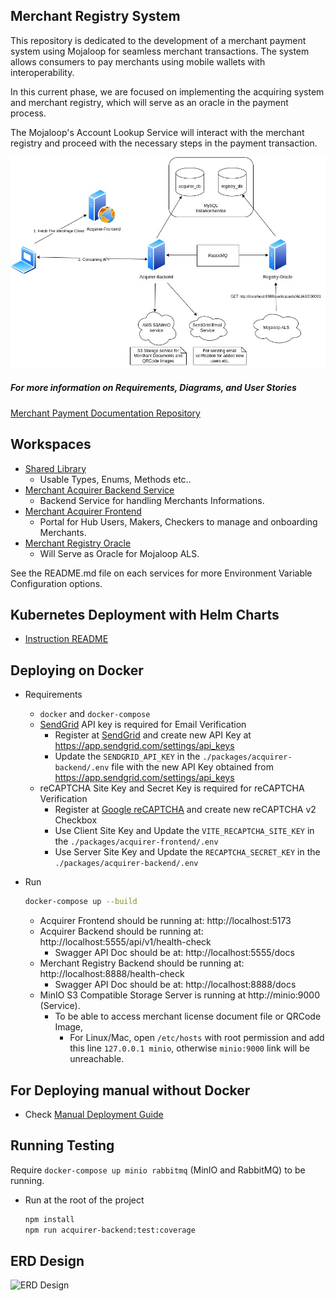 ## Merchant Registry System

This repository is dedicated to the development of a merchant payment system
using Mojaloop for seamless merchant transactions. The system allows consumers
to pay merchants using mobile wallets with interoperability.

In this current phase, we are focused on implementing the acquiring system and
merchant registry, which will serve as an oracle in the payment process.

The Mojaloop's Account Lookup Service will interact with the merchant registry
and proceed with the necessary steps in the payment transaction.

![Draw.io Diagram](./docs/Services.jpg)

##### For more information on Requirements, Diagrams, and User Stories

[Merchant Payment Documentation Repository](https://github.com/mojaloop/merchant-payment-docs/)

## Workspaces

* [Shared Library](./packages/shared-lib)
  * Usable Types, Enums, Methods etc..
* [Merchant Acquirer Backend Service](./packages/acquirer-backend)
  * Backend Service for handling Merchants Informations.
* [Merchant Acquirer Frontend](./packages/acquirer-frontend)
  * Portal for Hub Users, Makers, Checkers to manage and onboarding Merchants.
* [Merchant Registry Oracle](./packages/registry-oracle)
  * Will Serve as Oracle for Mojaloop ALS.

See the README.md file on each services for more Environment Variable Configuration options.

## Kubernetes Deployment with Helm Charts
* [Instruction README](./helms/README.md)

## Deploying on Docker
* Requirements
    - `docker` and `docker-compose`
    - [SendGrid](https://sendgrid.com/) API key is required for Email Verification 
        - Register at [SendGrid](https://sendgrid.com/) and create new API Key at https://app.sendgrid.com/settings/api_keys
        - Update the `SENDGRID_API_KEY` in the `./packages/acquirer-backend/.env` file with the new API Key obtained from https://app.sendgrid.com/settings/api_keys
    - reCAPTCHA Site Key and Secret Key is required for reCAPTCHA Verification
        - Register at [Google reCAPTCHA](https://www.google.com/recaptcha/admin/create) and create new reCAPTCHA v2 Checkbox
        - Use Client Site Key and Update the `VITE_RECAPTCHA_SITE_KEY` in the `./packages/acquirer-frontend/.env`
        - Use Server Site Key and Update the `RECAPTCHA_SECRET_KEY` in the `./packages/acquirer-backend/.env` 

* Run 
    ```bash 
    docker-compose up --build
    ```
    * Acquirer Frontend should be running at: http://localhost:5173
    * Acquirer Backend should be running at: http://localhost:5555/api/v1/health-check
        * Swagger API Doc should be at: http://localhost:5555/docs
    * Merchant Registry Backend should be running at: http://localhost:8888/health-check
        * Swagger API Doc should be at: http://localhost:8888/docs
    * MinIO S3 Compatible Storage Server is running at http://minio:9000 (Service).
        * To be able to access merchant license document file or QRCode Image, 
            * For Linux/Mac, open `/etc/hosts` with root permission and add this line `127.0.0.1 minio`, otherwise `minio:9000` link will be unreachable.

## For Deploying manual without Docker
* Check [Manual Deployment Guide](./docs/manual-deployment-guide.md)

## Running Testing
Require `docker-compose up minio rabbitmq` (MinIO and RabbitMQ) to be running.
* Run at the root of the project
    ```bash
    npm install
    npm run acquirer-backend:test:coverage
    ```

## ERD Design
![ERD Design](./images/Entity-Relations-Diagram.png)
